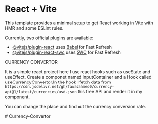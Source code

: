 # React + Vite

This template provides a minimal setup to get React working in Vite with HMR and some ESLint rules.

Currently, two official plugins are available:

- [@vitejs/plugin-react](https://github.com/vitejs/vite-plugin-react/blob/main/packages/plugin-react/README.md) uses [Babel](https://babeljs.io/) for Fast Refresh
- [@vitejs/plugin-react-swc](https://github.com/vitejs/vite-plugin-react-swc) uses [SWC](https://swc.rs/) for Fast Refresh

CURRENCY CONVERTOR

It  is a simple react project here I use react hooks such as useState and useEffect. Create a componet named InputContainer and a Hook called useCurrencyConvertor.In the hook I fetch data from `https://cdn.jsdelivr.net/gh/fawazahmed0/currency-api@1/latest/currencies/usd.json` this free API and render it in my component.

You can change the place and find out the currency conversion rate.
    
#   C u r r e n c y - C o n v e r t o r  
 